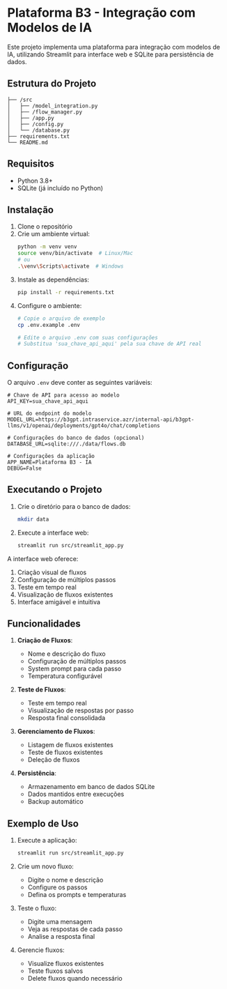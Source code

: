 # Plataforma B3 - Integração com Modelos de IA

Este projeto implementa uma plataforma para integração com modelos de IA, utilizando Streamlit para interface web e SQLite para persistência de dados.

## Estrutura do Projeto

```
├── /src
│   ├── /model_integration.py
│   ├── /flow_manager.py
│   ├── /app.py
│   ├── /config.py
│   └── /database.py
├── requirements.txt
└── README.md
```

## Requisitos

- Python 3.8+
- SQLite (já incluído no Python)

## Instalação

1. Clone o repositório
2. Crie um ambiente virtual:
   ```bash
   python -m venv venv
   source venv/bin/activate  # Linux/Mac
   # ou
   .\venv\Scripts\activate  # Windows
   ```
3. Instale as dependências:
   ```bash
   pip install -r requirements.txt
   ```
4. Configure o ambiente:
   ```bash
   # Copie o arquivo de exemplo
   cp .env.example .env
   
   # Edite o arquivo .env com suas configurações
   # Substitua 'sua_chave_api_aqui' pela sua chave de API real
   ```

## Configuração

O arquivo `.env` deve conter as seguintes variáveis:

```
# Chave de API para acesso ao modelo
API_KEY=sua_chave_api_aqui

# URL do endpoint do modelo
MODEL_URL=https://b3gpt.intraservice.azr/internal-api/b3gpt-llms/v1/openai/deployments/gpt4o/chat/completions

# Configurações do banco de dados (opcional)
DATABASE_URL=sqlite:///./data/flows.db

# Configurações da aplicação
APP_NAME=Plataforma B3 - IA
DEBUG=False
```

## Executando o Projeto

1. Crie o diretório para o banco de dados:
   ```bash
   mkdir data
   ```

2. Execute a interface web:
   ```bash
   streamlit run src/streamlit_app.py
   ```

A interface web oferece:

1. Criação visual de fluxos
2. Configuração de múltiplos passos
3. Teste em tempo real
4. Visualização de fluxos existentes
5. Interface amigável e intuitiva

## Funcionalidades

1. **Criação de Fluxos**:
   - Nome e descrição do fluxo
   - Configuração de múltiplos passos
   - System prompt para cada passo
   - Temperatura configurável

2. **Teste de Fluxos**:
   - Teste em tempo real
   - Visualização de respostas por passo
   - Resposta final consolidada

3. **Gerenciamento de Fluxos**:
   - Listagem de fluxos existentes
   - Teste de fluxos existentes
   - Deleção de fluxos

4. **Persistência**:
   - Armazenamento em banco de dados SQLite
   - Dados mantidos entre execuções
   - Backup automático

## Exemplo de Uso

1. Execute a aplicação:
   ```bash
   streamlit run src/streamlit_app.py
   ```

2. Crie um novo fluxo:
   - Digite o nome e descrição
   - Configure os passos
   - Defina os prompts e temperaturas

3. Teste o fluxo:
   - Digite uma mensagem
   - Veja as respostas de cada passo
   - Analise a resposta final

4. Gerencie fluxos:
   - Visualize fluxos existentes
   - Teste fluxos salvos
   - Delete fluxos quando necessário 